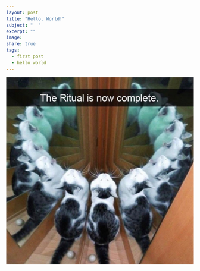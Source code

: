 ```yaml
---
layout: post
title: "Hello, World!"
subject: "  "
excerpt: ""
image: 
share: true
tags:
  - first post
  - hello world
---
```


![alt text](/assets/images/posts/hello.jpg "Coding ritual")
